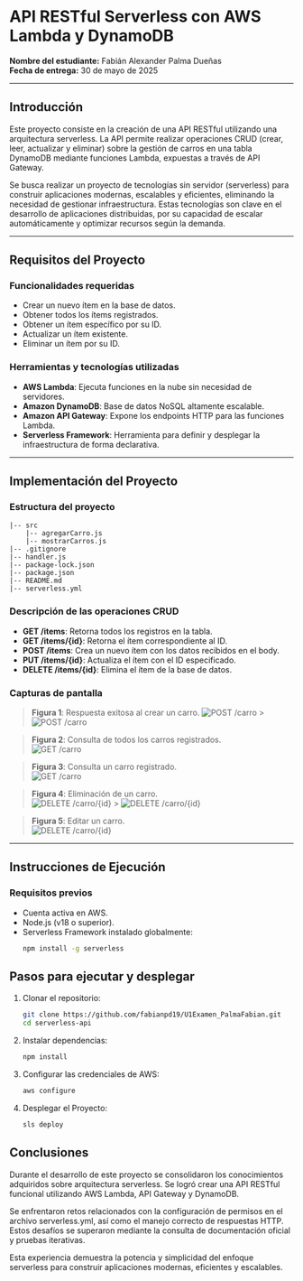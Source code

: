 # API RESTful Serverless con AWS Lambda y DynamoDB

**Nombre del estudiante:** Fabián Alexander Palma Dueñas  
**Fecha de entrega:** 30 de mayo de 2025

---

## Introducción

Este proyecto consiste en la creación de una API RESTful utilizando una arquitectura serverless. La API permite realizar operaciones CRUD (crear, leer, actualizar y eliminar) sobre la gestión de carros en una tabla DynamoDB mediante funciones Lambda, expuestas a través de API Gateway.

Se busca realizar un proyecto de tecnologías sin servidor (serverless) para construir aplicaciones modernas, escalables y eficientes, eliminando la necesidad de gestionar infraestructura. Estas tecnologías son clave en el desarrollo de aplicaciones distribuidas, por su capacidad de escalar automáticamente y optimizar recursos según la demanda.

---

## Requisitos del Proyecto

### Funcionalidades requeridas

- Crear un nuevo ítem en la base de datos.
- Obtener todos los ítems registrados.
- Obtener un ítem específico por su ID.
- Actualizar un ítem existente.
- Eliminar un ítem por su ID.

### Herramientas y tecnologías utilizadas

- **AWS Lambda**: Ejecuta funciones en la nube sin necesidad de servidores.
- **Amazon DynamoDB**: Base de datos NoSQL altamente escalable.
- **Amazon API Gateway**: Expone los endpoints HTTP para las funciones Lambda.
- **Serverless Framework**: Herramienta para definir y desplegar la infraestructura de forma declarativa.

---

## Implementación del Proyecto

### Estructura del proyecto

    |-- src
        |-- agregarCarro.js
        |-- mostrarCarros.js
    |-- .gitignore
    |-- handler.js
    |-- package-lock.json
    |-- package.json
    |-- README.md
    |-- serverless.yml

### Descripción de las operaciones CRUD

- **GET /items**: Retorna todos los registros en la tabla.
- **GET /items/{id}**: Retorna el ítem correspondiente al ID.
- **POST /items**: Crea un nuevo ítem con los datos recibidos en el body.
- **PUT /items/{id}**: Actualiza el ítem con el ID especificado.
- **DELETE /items/{id}**: Elimina el ítem de la base de datos.

### Capturas de pantalla

> **Figura 1**: Respuesta exitosa al crear un carro.
> ![POST /carro](https://imgur.com/CmRhblg.png) > ![POST /carro](https://i.imgur.com/uvIhSqQ.png)

> **Figura 2**: Consulta de todos los carros registrados.  
> ![GET /carro](https://i.imgur.com/3RMUNF0.png)

> **Figura 3**: Consulta un carro registrado.  
> ![GET /carro](//https://i.imgur.com/AW96umo.png)

> **Figura 4**: Eliminación de un carro.  
> ![DELETE /carro/{id}](https://i.imgur.com/QXGVRsr.png) > ![DELETE /carro/{id}](https://i.imgur.com/vMEQr1X.png)

> **Figura 5**: Editar un carro.  
> ![DELETE /carro/{id}](https://i.imgur.com/kPOyVEP.png)

---

## Instrucciones de Ejecución

### Requisitos previos

- Cuenta activa en AWS.
- Node.js (v18 o superior).
- Serverless Framework instalado globalmente:
  ```bash
  npm install -g serverless
  ```

## Pasos para ejecutar y desplegar

1. Clonar el repositorio:

   ```bash
   git clone https://github.com/fabianpd19/U1Examen_PalmaFabian.git
   cd serverless-api
   ```

2. Instalar dependencias:
   ```bash
   npm install
   ```
3. Configurar las credenciales de AWS:
   ```bash
   aws configure
   ```
4. Desplegar el Proyecto:
   ```bash
   sls deploy
   ```

## Conclusiones

Durante el desarrollo de este proyecto se consolidaron los conocimientos adquiridos sobre arquitectura serverless. Se logró crear una API RESTful funcional utilizando AWS Lambda, API Gateway y DynamoDB.

Se enfrentaron retos relacionados con la configuración de permisos en el archivo serverless.yml, así como el manejo correcto de respuestas HTTP. Estos desafíos se superaron mediante la consulta de documentación oficial y pruebas iterativas.

Esta experiencia demuestra la potencia y simplicidad del enfoque serverless para construir aplicaciones modernas, eficientes y escalables.
